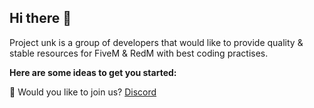 ## Hi there 👋


Project unk is a group of developers that would like to provide quality & stable resources for FiveM & RedM with best coding practises.

**Here are some ideas to get you started:**

🧙 Would you like to join us? [Discord](https://discord.gg/3jXvbM8VWy)

